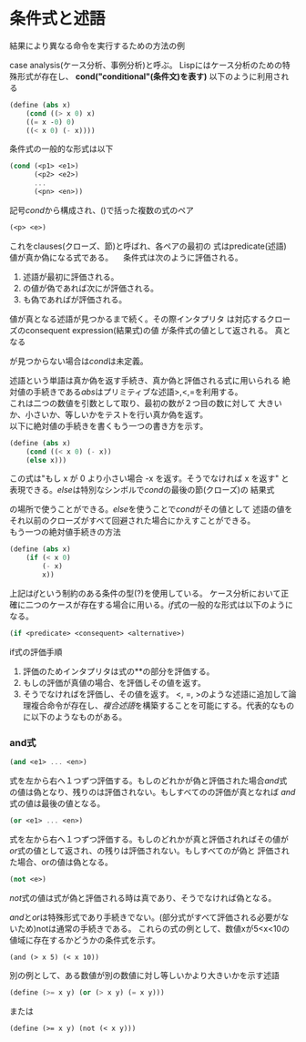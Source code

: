 # 条件式と述語
結果により異なる命令を実行するための方法の例

case analysis(ケース分析、事例分析)と呼ぶ。
Lispにはケース分析のための特殊形式が存在し、
**cond("conditional"(条件文)を表す)**
以下のように利用される

```Scheme
(define (abs x)
	(cond ((> x 0) x)
	((= x -0) 0)
	((< x 0) (- x))))
```

条件式の一般的な形式は以下

```Scheme
(cond (<p1> <e1>)
      (<p2> <e2>)
	  ...
	  (<pn> <en>))
```

記号*cond*から構成され、()で括った複数の式のペア

```Scheme
(<p> <e>)
```

これをclauses(クローズ、節)と呼ばれ、各ペアの最初の
式はpredicate(述語)　値が真か偽になる式である。
　条件式は次のように評価される。

1. 述語<p1>が最初に評価される。
1. <p1>の値が偽であれば次に<p2>が評価される。
1. <p2>も偽であれば<p3>が評価される。

値が真となる述語が見つかるまで続く。その際インタプリタ
は対応するクローズのconsequent expression(結果式)<e>の値
が条件式の値として返される。
真となる<p>が見つからない場合は*cond*は未定義。  

述語という単語は真か偽を返す手続き、真か偽と評価される式に用いられる
絶対値の手続きである*abs*はプリミティブな述語>,<,=を利用する。  
これは二つの数値を引数として取り、最初の数が２つ目の数に対して
大きいか、小さいか、等しいかをテストを行い真か偽を返す。  
以下に絶対値の手続きを書くもう一つの書き方を示す。

```Scheme
(define (abs x)
    (cond ((< x 0) (- x))
	(else x)))
```

この式は"もし x が 0 より小さい場合 -x を返す。そうでなければ x を返す"
と表現できる。*else*は特別なシンボルで*cond*の最後の節(クローズ)の
結果式<p>の場所で使うことができる。*else*を使うことで*cond*がその値として
述語<e>の値をそれ以前のクローズがすべて回避された場合にかえすことができる。  
もう一つの絶対値手続きの方法

```Scheme
(define (abs x)
    (if (< x 0)
        (- x)
		x))
```

上記は*if*という制約のある条件の型(?)を使用している。
ケース分析において正確に二つのケースが存在する場合に用いる。*if*式の一般的な形式は以下のようになる。

```Scheme
(if <predicate> <consequent> <alternative>)
```

if式の評価手順
1. 評価のためインタプリタは式の*<predicate>*の部分を評価する。
1. もし<predicate>の評価が真値の場合、<consequent>を評価しその値を返す。
1. そうでなければ<alternative>を評価し、その値を返す。
<, =, >のような述語に追加して論理複合命令が存在し、*複合述語*を構築することを可能にする。代表的なものに以下のようなものがある。

### and式

```Scheme
(and <e1> ... <en>)
```

式<e>を左から右へ１つずつ評価する。もし<e>のどれかが偽と評価された場合*and*式
の値は偽となり、残りの<e>は評価されない。もしすべての<e>の評価が真となれば
*and*式の値は最後の値となる。

```Scheme
(or <e1> ... <en>)
```

式<e>を左から右へ１つずつ評価する。もし<e>のどれかが真と評価されればその値が
*or*式の値として返され、<e>の残りは評価されない。もしすべての<e>が偽と
評価された場合、orの値は偽となる。

```Scheme
(not <e>)
```

*not*式の値は式<e>が偽と評価される時は真であり、そうでなければ偽となる。

*and*と*or*は特殊形式であり手続きでない。(部分式がすべて評価される必要がないため)notは通常の手続きである。
これらの式の例として、数値xが5<x<10の値域に存在するかどうかの条件式を示す。

```Sheme
(and (> x 5) (< x 10))
```

別の例として、ある数値が別の数値に対し等しいかより大きいかを示す述語
```Scheme
(define (>= x y) (or (> x y) (= x y)))
```
または
```Sheme
(define (>= x y) (not (< x y)))
```


